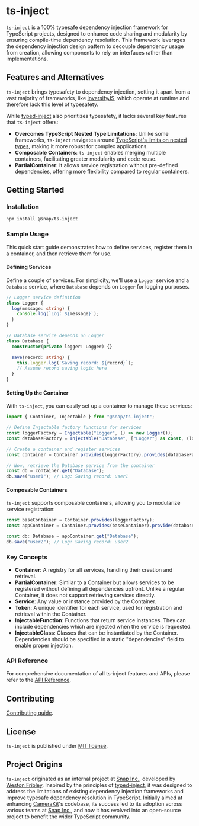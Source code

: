 # ts-inject

`ts-inject` is a 100% typesafe dependency injection framework for TypeScript projects, designed to enhance code sharing and modularity by ensuring compile-time dependency resolution. This framework leverages the dependency injection design pattern to decouple dependency usage from creation, allowing components to rely on interfaces rather than implementations.

## Features and Alternatives

`ts-inject` brings typesafety to dependency injection, setting it apart from a vast majority of frameworks, like [InversifyJS](https://github.com/inversify/InversifyJS), which operate at runtime and therefore lack this level of typesafety.

While [typed-inject](https://github.com/nicojs/typed-inject) also prioritizes typesafety, it lacks several key features that `ts-inject` offers:

- **Overcomes TypeScript Nested Type Limitations**: Unlike some frameworks, `ts-inject` navigates around [TypeScript's limits on nested types](https://github.com/nicojs/typed-inject/issues/22), making it more robust for complex applications.
- **Composable Containers**: `ts-inject` enables merging multiple containers, facilitating greater modularity and code reuse.
- **PartialContainer**: It allows service registration without pre-defined dependencies, offering more flexibility compared to regular containers.

## Getting Started

### Installation

```bash
npm install @snap/ts-inject
```

### Sample Usage

This quick start guide demonstrates how to define services, register them in a container, and then retrieve them for use.

#### Defining Services

Define a couple of services. For simplicity, we'll use a `Logger` service and a `Database` service, where `Database` depends on `Logger` for logging purposes.

```ts
// Logger service definition
class Logger {
  log(message: string) {
    console.log(`Log: ${message}`);
  }
}

// Database service depends on Logger
class Database {
  constructor(private logger: Logger) {}

  save(record: string) {
    this.logger.log(`Saving record: ${record}`);
    // Assume record saving logic here
  }
}
```

#### Setting Up the Container

With `ts-inject`, you can easily set up a container to manage these services:

```ts
import { Container, Injectable } from "@snap/ts-inject";

// Define Injectable factory functions for services
const loggerFactory = Injectable("Logger", () => new Logger());
const databaseFactory = Injectable("Database", ["Logger"] as const, (logger: Logger) => new Database(logger));

// Create a container and register services
const container = Container.provides(loggerFactory).provides(databaseFactory);

// Now, retrieve the Database service from the container
const db = container.get("Database");
db.save("user1"); // Log: Saving record: user1
```

#### Composable Containers

`ts-inject` supports composable containers, allowing you to modularize service registration:

```ts
const baseContainer = Container.provides(loggerFactory);
const appContainer = Container.provides(baseContainer).provide(databaseFactory);

const db: Database = appContainer.get("Database");
db.save("user2"); // Log: Saving record: user2
```

### Key Concepts

- **Container**: A registry for all services, handling their creation and retrieval.
- **PartialContainer**: Similar to a Container but allows services to be registered without defining all dependencies upfront. Unlike a regular Container, it does not support retrieving services directly.
- **Service**: Any value or instance provided by the Container.
- **Token**: A unique identifier for each service, used for registration and retrieval within the Container.
- **InjectableFunction**: Functions that return service instances. They can include dependencies which are injected when the service is requested.
- **InjectableClass**: Classes that can be instantiated by the Container. Dependencies should be specified in a static "dependencies" field to enable proper injection.

### API Reference

For comprehensive documentation of all ts-inject features and APIs, please refer to the [API Reference](https://github.sc-corp.net/pages/Snapchat/ts-inject/modules.html).

## Contributing

[Contributing guide](CONTRIBUTING.md).

## License

`ts-inject` is published under [MIT license](LICENSE.md).

## Project Origins

`ts-inject` originated as an internal project at [Snap Inc.](https://snap.com/), developed by [Weston Fribley](https://github.com/wfribley). Inspired by the principles of [typed-inject](https://github.com/nicojs/typed-inject), it was designed to address the limitations of existing dependency injection frameworks and improve typesafe dependency resolution in TypeScript. Initially aimed at enhancing [CameraKit](https://www.npmjs.com/package/@snap/camera-kit)'s codebase, its success led to its adoption across various teams at [Snap Inc.](https://snap.com/), and now it has evolved into an open-source project to benefit the wider TypeScript community.
